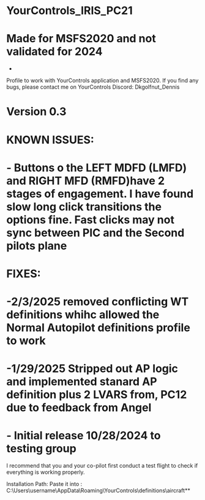 # YourControls_IRIS_PC21

# Made for MSFS2020 and not validated for 2024

*
Profile to work with YourControls application and MSFS2020. If you find any bugs, please contact me on YourControls Discord: Dkgolfnut_Dennis

# Version 0.3

# KNOWN ISSUES:
  # -  Buttons o the LEFT MDFD (LMFD) and RIGHT MFD (RMFD)have 2 stages of engagement. I have found slow long click transitions the options fine. Fast clicks may not sync between PIC and the Second pilots plane

# FIXES:
  # -2/3/2025 removed conflicting WT definitions whihc allowed the Normal Autopilot definitions profile to work
  # -1/29/2025 Stripped out AP logic and implemented stanard AP definition  plus 2 LVARS from, PC12 due to feedback from Angel
  # - Initial release 10/28/2024 to testing group

I recommend that you and your co-pilot first conduct a test flight to check if everything is working properly.

Installation Path: Paste it into : C:\Users\username\AppData\Roaming\YourControls\definitions\aircraft**
